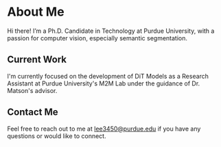 # About Me

Hi there! I’m a Ph.D. Candidate in Technology at Purdue University, with a passion for computer vision, especially semantic segmentation.

## Current Work

I'm currently focused on the development of DiT Models as a Research Assistant at Purdue University's M2M Lab under the guidance of Dr. Matson's advisor.

## Contact Me

Feel free to reach out to me at <a href="mailto:lee3450@purdue.edu" style="color: inherit; text-decoration: none;">lee3450@purdue.edu</a> if you have any questions or would like to connect.
